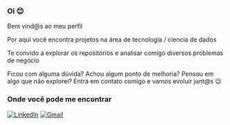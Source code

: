 ### Oi 😊

Bem vind@s ao meu perfil 

Por aqui você encontra projetos na área de tecnologia / ciencia de dados

Te convido a explorar os repositórios e analisar comigo diversos problemas de negócio 

Ficou com alguma dúvida? Achou algum ponto de melhoria? Pensou em algo que não explorei? Entra em contato comigo e vamos evoluir junt@s 😉

### Onde você pode me encontrar
[![LinkedIn](https://img.shields.io/badge/LinkedIn-000?style=for-the-badge&logo=linkedin&logoColor=0E76A8)](https://www.linkedin.com/in/patricia-duran/)
[![Gmail](https://img.shields.io/badge/-Gmail-000?style=for-the-badge&logo=gmail&logoColor=red)](mailto:patriciaod.sp@gmail.com)
